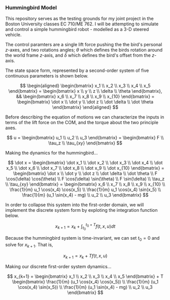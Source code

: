 ### **Hummingbird Model**

This repository serves as the testing grounds for my joint project in the Boston University classes EC 710/ME 762. I will be attempting to simulate and control a simple hummingbird robot - modelled as a 3-D steered vehicle.

The control paramters are a single lift force pushing the the bird's personal $z$-axes, and two rotations angles; $\theta$ which defines the birds rotation around the world frame $z$-axis, and $\delta$ which defines the bird's offset from the $z$-axis.

The state space form, represented by a second-order system of five continuous parameters is shown below.

$$
\begin{aligned}
     \begin{bmatrix}
        x_1 \\
        x_2 \\
        x_3 \\
        x_4 \\
        x_5
    \end{bmatrix} = \begin{bmatrix}
        x \\
        y \\
        z \\
        \delta \\
        \theta
    \end{bmatrix},
    &&
    \begin{bmatrix}
        x_6 \\
        x_7 \\
        x_8 \\
        x_9 \\
        x_{10}
    \end{bmatrix} = \begin{bmatrix}
        \dot x \\
        \dot y \\
        \dot z \\
        \dot \delta \\
        \dot \theta
    \end{bmatrix}
\end{aligned}
$$

Before describing the equation of motions we can characterize the inputs in terms of the lift force on the COM, and the torque about the two principle axes.

$$
    u = \begin{bmatrix}
        u_1 \\
        u_2 \\
        u_3
    \end{bmatrix} = \begin{bmatrix}
        F \\
        \tau_z \\
        \tau_{xy}
    \end{bmatrix}
$$

Making the dynamics for the hummingbird...

$$
    \dot x = \begin{bmatrix}
        \dot x_1 \\
        \dot x_2 \\
        \dot x_3 \\
        \dot x_4 \\
        \dot x_5 \\
        \dot x_6 \\
        \dot x_7 \\
        \dot x_8 \\
        \dot x_9 \\
        \dot x_{10}
    \end{bmatrix} = \begin{bmatrix}
        \dot x \\
        \dot y \\
        \dot z \\
        \dot \delta \\
        \dot \theta \\
        F \cos(\delta) \cos(\theta) \\
        F \cos(\delta) \sin(\theta) \\
        F \sin(\delta) \\
        \tau_z \\
        \tau_{xy}
    \end{bmatrix} = \begin{bmatrix}
        x_6 \\
        x_7 \\
        x_8 \\
        x_9 \\
        x_{10} \\
        \frac{1}{m} u_1 \cos(x_4) \cos(x_5) \\
        \frac{1}{m} u_1 \cos(x_4) \sin(x_5) \\
        \frac{1}{m} (u_1 \sin(x_4) - mg) \\
        u_2 \\
        u_3
    \end{bmatrix}
$$

In order to collapse this system into the first-order domain, we will implement the discrete system form by exploting the integration function below.

$$
    x_{k+1} = x_k + \int_{t_0}^{t_0+T} f(t,x,u) dt
$$

Because the hummingbird system is time-invariant, we can set $t_0=0$ and solve for $x_{k+1}$. That is,

$$
    x_{k+1} = x_k + Tf(t,x,u)
$$

Making our discrete first-order system dynamics...

$$
    x_{k+1} = \begin{bmatrix}
        x_1 \\
        x_2 \\
        x_3 \\
        x_4 \\
        x_5
    \end{bmatrix} + T \begin{bmatrix}
        \frac{1}{m} (u_1 \cos(x_4) \cos(x_5)) \\
        \frac{1}{m} (u_1 \cos(x_4) \sin(x_5)) \\
        \frac{1}{m} (u_1 \sin(x_4) - mg) \\
        u_2 \\
        u_3
    \end{bmatrix}
$$